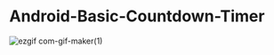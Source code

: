 # Android-Basic-Countdown-Timer
![ezgif com-gif-maker(1)](https://user-images.githubusercontent.com/80380569/113814222-1f892380-9793-11eb-8b8a-aec96b6bfb70.gif)
